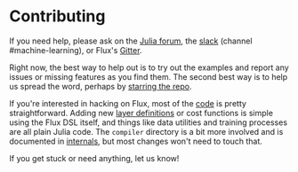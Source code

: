 # Contributing

If you need help, please ask on the [Julia forum](https://discourse.julialang.org/), the [slack](https://discourse.julialang.org/t/announcing-a-julia-slack/4866) (channel #machine-learning), or Flux's [Gitter](https://gitter.im/FluxML/Lobby).

Right now, the best way to help out is to try out the examples and report any issues or missing features as you find them. The second best way is to help us spread the word, perhaps by [starring the repo](https://github.com/MikeInnes/Flux.jl).

If you're interested in hacking on Flux, most of the [code](https://github.com/MikeInnes/Flux.jl/tree/master/src) is pretty straightforward. Adding new [layer definitions](https://github.com/MikeInnes/Flux.jl/tree/master/src/layers) or cost functions is simple using the Flux DSL itself, and things like data utilities and training processes are all plain Julia code. The `compiler` directory is a bit more involved and is documented in [internals](interals.html), but most changes won't need to touch that.

If you get stuck or need anything, let us know!
